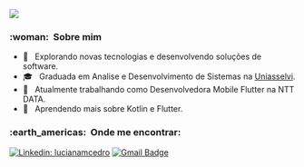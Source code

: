 
![](https://komarev.com/ghpvc/?username=VanessaSwerts&color=006bed)

<h3> :woman: &nbsp;Sobre mim </h3>

- 🤔 &nbsp; Explorando novas tecnologias e desenvolvendo soluções de software.
- 🎓 &nbsp; Graduada em Analise e Desenvolvimento de Sistemas na <a href="https://portal.uniasselvi.com.br/">Uniasselvi</a>.
- 💼 &nbsp; Atualmente trabalhando como Desenvolvedora Mobile Flutter na NTT DATA.
- 🌱 &nbsp; Aprendendo mais sobre Kotlin e Flutter.


<h3> :earth_americas: &nbsp;Onde me encontrar: </h3> 

[![Linkedin: lucianamcedro](https://img.shields.io/badge/LinkedIn-0077B5?style=for-the-badge&logo=linkedin&logoColor=white)](https://www.linkedin.com/in/lucianamcedro/)
[![Gmail Badge](https://img.shields.io/badge/Gmail-D14836?style=for-the-badge&logo=gmail&logoColor=white)](luciana_cedro@hotmail.com)
